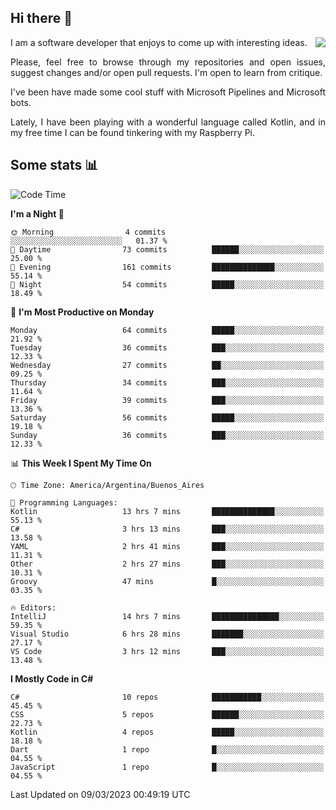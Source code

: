 ## Hi there :slightly_smiling_face:

<img src="https://github-readme-stats.vercel.app/api?username=victorgrycuk&show_icons=true&count_private=true&title_color=F7941E&icon_color=F7941E" align="right">

<p align="justify">
I am a software developer that enjoys to come up with interesting ideas.
<p/>

<p align= "justify">
Please, feel free to browse through my repositories and open issues, suggest changes and/or open pull requests. I'm open to learn from critique.
<p/>


<p align= "justify">
I've been have made some cool stuff with Microsoft Pipelines and Microsoft bots.
<p/>

<p align= "justify">
Lately, I have been playing with a wonderful language called Kotlin, and in my free time I can be found tinkering with my Raspberry Pi.
<p/>

## Some stats :bar_chart:
<!--START_SECTION:waka-->
![Code Time](http://img.shields.io/badge/Code%20Time-1%2C469%20hrs%2026%20mins-blue)

**I'm a Night 🦉** 

```text
🌞 Morning                4 commits           ░░░░░░░░░░░░░░░░░░░░░░░░░   01.37 % 
🌆 Daytime                73 commits          ██████░░░░░░░░░░░░░░░░░░░   25.00 % 
🌃 Evening                161 commits         ██████████████░░░░░░░░░░░   55.14 % 
🌙 Night                  54 commits          █████░░░░░░░░░░░░░░░░░░░░   18.49 % 
```
📅 **I'm Most Productive on Monday** 

```text
Monday                   64 commits          █████░░░░░░░░░░░░░░░░░░░░   21.92 % 
Tuesday                  36 commits          ███░░░░░░░░░░░░░░░░░░░░░░   12.33 % 
Wednesday                27 commits          ██░░░░░░░░░░░░░░░░░░░░░░░   09.25 % 
Thursday                 34 commits          ███░░░░░░░░░░░░░░░░░░░░░░   11.64 % 
Friday                   39 commits          ███░░░░░░░░░░░░░░░░░░░░░░   13.36 % 
Saturday                 56 commits          █████░░░░░░░░░░░░░░░░░░░░   19.18 % 
Sunday                   36 commits          ███░░░░░░░░░░░░░░░░░░░░░░   12.33 % 
```


📊 **This Week I Spent My Time On** 

```text
🕑︎ Time Zone: America/Argentina/Buenos_Aires

💬 Programming Languages: 
Kotlin                   13 hrs 7 mins       ██████████████░░░░░░░░░░░   55.13 % 
C#                       3 hrs 13 mins       ███░░░░░░░░░░░░░░░░░░░░░░   13.58 % 
YAML                     2 hrs 41 mins       ███░░░░░░░░░░░░░░░░░░░░░░   11.31 % 
Other                    2 hrs 27 mins       ███░░░░░░░░░░░░░░░░░░░░░░   10.31 % 
Groovy                   47 mins             █░░░░░░░░░░░░░░░░░░░░░░░░   03.35 % 

🔥 Editors: 
IntelliJ                 14 hrs 7 mins       ███████████████░░░░░░░░░░   59.35 % 
Visual Studio            6 hrs 28 mins       ███████░░░░░░░░░░░░░░░░░░   27.17 % 
VS Code                  3 hrs 12 mins       ███░░░░░░░░░░░░░░░░░░░░░░   13.48 % 
```

**I Mostly Code in C#** 

```text
C#                       10 repos            ███████████░░░░░░░░░░░░░░   45.45 % 
CSS                      5 repos             ██████░░░░░░░░░░░░░░░░░░░   22.73 % 
Kotlin                   4 repos             █████░░░░░░░░░░░░░░░░░░░░   18.18 % 
Dart                     1 repo              █░░░░░░░░░░░░░░░░░░░░░░░░   04.55 % 
JavaScript               1 repo              █░░░░░░░░░░░░░░░░░░░░░░░░   04.55 % 
```




 Last Updated on 09/03/2023 00:49:19 UTC
<!--END_SECTION:waka-->
